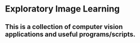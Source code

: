 # Exploratory Image Learning

## This is a collection of computer vision applications and useful programs/scripts.
